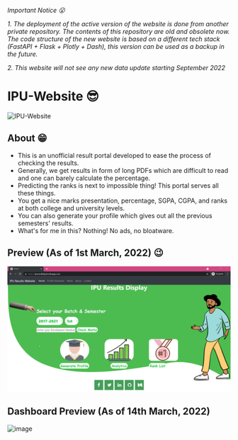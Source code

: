 _Important Notice 😮_

_1. The deployment of the active version of the website is done from another private repository. The contents of this repository are old and obsolete now. The code structure of the new website is based on a different tech stack (FastAPI + Flask + Plotly + Dash), this version can be used as a backup in the future._

_2. This website will not see any new data update starting September 2022_

# IPU-Website 😎

![IPU-Website](https://socialify.git.ci/kaustubhgupta/IPU-Website/image?description=1&language=1&owner=1&pattern=Circuit%20Board&theme=Light)

## About 😁
- This is an unofficial result portal developed to ease the process of checking the results.
- Generally, we get results in form of long PDFs which are difficult to read and one can barely calculate the percentage.
- Predicting the ranks is next to impossible thing! This portal serves all these things.
- You get a nice marks presentation, percentage, SGPA, CGPA, and ranks at both college and university levels.
- You can also generate your profile which gives out all the previous semesters' results.
- What's for me in this? Nothing! No ads, no bloatware.

## Preview (As of 1st March, 2022) 😉
![web-preview](./preview.gif)

## Dashboard Preview (As of 14th March, 2022)
![image](https://user-images.githubusercontent.com/43691873/158124672-ad3c3ebe-0ef0-4615-99fc-66894f2d9faf.png)
